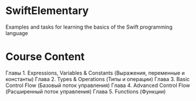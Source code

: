 # SwiftElementary
Examples and tasks for learning the basics of the Swift programming language

# Сourse Сontent
Главы 1. Expressions, Variables & Constants (Выражения, переменные и константы)
Глава 2. Types & Operations (Типы и операции)
Глава 3. Basic Control Flow (Базовый поток управления)
Глава 4. Advanced Control Flow (Расширенный поток управления)
Глава 5. Functions (Функции)
